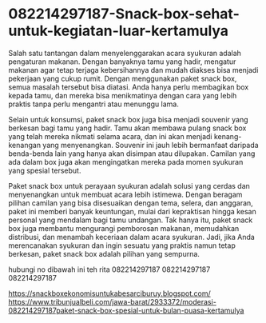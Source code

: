# 082214297187-Snack-box-sehat-untuk-kegiatan-luar-kertamulya
Salah satu tantangan dalam menyelenggarakan acara syukuran adalah pengaturan makanan. Dengan banyaknya tamu yang hadir, mengatur makanan agar tetap terjaga kebersihannya dan mudah diakses bisa menjadi pekerjaan yang cukup rumit. Dengan menggunakan paket snack box, semua masalah tersebut bisa diatasi. Anda hanya perlu membagikan box kepada tamu, dan mereka bisa menikmatinya dengan cara yang lebih praktis tanpa perlu mengantri atau menunggu lama.

Selain untuk konsumsi, paket snack box juga bisa menjadi souvenir yang berkesan bagi tamu yang hadir. Tamu akan membawa pulang snack box yang telah mereka nikmati selama acara, dan ini akan menjadi kenang-kenangan yang menyenangkan. Souvenir ini jauh lebih bermanfaat daripada benda-benda lain yang hanya akan disimpan atau dilupakan. Camilan yang ada dalam box juga akan mengingatkan mereka pada momen syukuran yang spesial tersebut.

Paket snack box untuk perayaan syukuran adalah solusi yang cerdas dan menyenangkan untuk membuat acara lebih istimewa. Dengan beragam pilihan camilan yang bisa disesuaikan dengan tema, selera, dan anggaran, paket ini memberi banyak keuntungan, mulai dari kepraktisan hingga kesan personal yang mendalam bagi tamu undangan. Tak hanya itu, paket snack box juga membantu mengurangi pemborosan makanan, memudahkan distribusi, dan menambah keceriaan dalam acara syukuran. Jadi, jika Anda merencanakan syukuran dan ingin sesuatu yang praktis namun tetap berkesan, paket snack box adalah pilihan yang sempurna.

hubungi no dibawah ini teh rita 082214297187 082214297187 082214297187

https://snackboxekonomisuntukabesarciburuy.blogspot.com/  
https://www.tribunjualbeli.com/jawa-barat/2933372/moderasi-082214297187paket-snack-box-spesial-untuk-bulan-puasa-kertamulya
